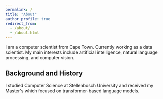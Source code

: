 ```yaml
---
permalink: /
title: "About"
author_profile: true
redirect_from: 
  - /about/
  - /about.html
---
```


I am a computer scientist from Cape Town. Currently working as a data scientist. My main interests include artificial intelligence, natural language processing, and computer vision. 

## Background and History
I studied Computer Science at Stellenbosch University and received my Master's which focused on transformer-based language models.